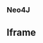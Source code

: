 ### Neo4J

<section data-background-iframe="http://localhost:7474" data-background-interactive>
  <h2>Iframe</h2>
</section>